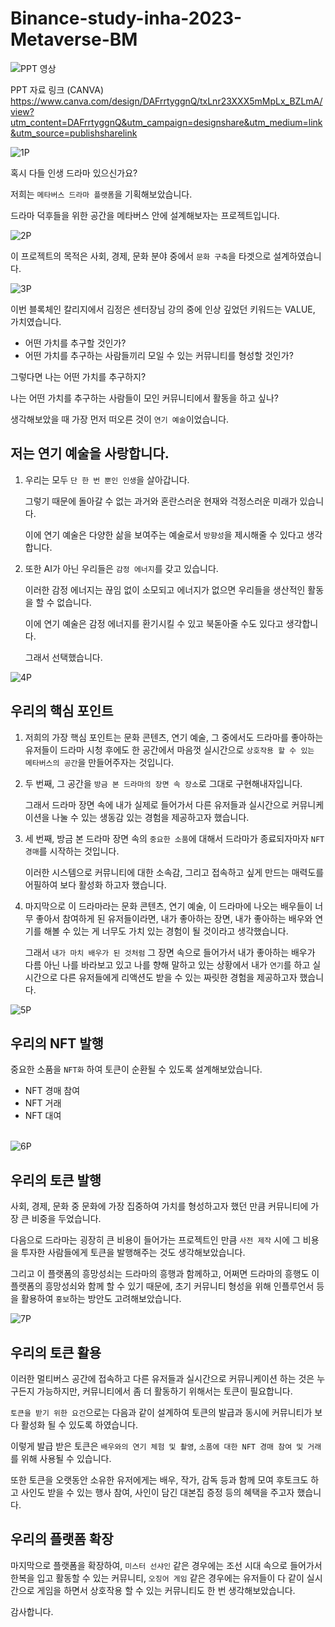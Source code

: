 # Binance-study-inha-2023-Metaverse-BM

![PPT 영상](./Binance-study-inha-Metaverse-BM.gif)

PPT 자료 링크 (CANVA)
https://www.canva.com/design/DAFrrtyggnQ/txLnr23XXX5mMpLx_BZLmA/view?utm_content=DAFrrtyggnQ&utm_campaign=designshare&utm_medium=link&utm_source=publishsharelink

![1P](./Binance-study-inha-Metaverse-BM/1.jpg)

혹시 다들 인생 드라마 있으신가요?

저희는 `메타버스 드라마 플랫폼`을 기획해보았습니다.

드라마 덕후들을 위한 공간을 메타버스 안에 설계해보자는 프로젝트입니다.

![2P](/Binance-study-inha-Metaverse-BM/2.jpg)

이 프로젝트의 목적은 사회, 경제, 문화 분야 중에서 `문화 구축`을 타겟으로 설계하였습니다.

![3P](./Binance-study-inha-Metaverse-BM/3.jpg)

이번 블록체인 칼리지에서 김정은 센터장님 강의 중에 인상 깊었던 키워드는 VALUE, 가치였습니다.

- 어떤 가치를 추구할 것인가?
- 어떤 가치를 추구하는 사람들끼리 모일 수 있는 커뮤니티를 형성할 것인가?

그렇다면 나는 어떤 가치를 추구하지?

나는 어떤 가치를 추구하는 사람들이 모인 커뮤니티에서 활동을 하고 싶나?

생각해보았을 때 가장 먼저 떠오른 것이 `연기 예술`이었습니다.

## 저는 연기 예술을 사랑합니다.

1. 우리는 모두 `단 한 번 뿐인 인생`을 살아갑니다.

    그렇기 때문에 돌아갈 수 없는 과거와 혼란스러운 현재와 걱정스러운 미래가 있습니다.

    이에 연기 예술은 다양한 삶을 보여주는 예술로서 `방향성`을 제시해줄 수 있다고 생각합니다.

2. 또한 AI가 아닌 우리들은 `감정 에너지`를 갖고 있습니다.

    이러한 감정 에너지는 끊임 없이 소모되고 에너지가 없으면 우리들을 생산적인 활동을 할 수 없습니다.

    이에 연기 예술은 감정 에너지를 환기시킬 수 있고 북돋아줄 수도 있다고 생각합니다.

    그래서 선택했습니다.

![4P](./Binance-study-inha-Metaverse-BM/4.jpg)

## 우리의 핵심 포인트

1. 저희의 가장 핵심 포인트는 문화 콘텐츠, 연기 예술, 그 중에서도 드라마를 좋아하는 유저들이 드라마 시청 후에도 한 공간에서 마음껏 실시간으로 `상호작용 할 수 있는 메타버스의 공간`을 만들어주자는 것입니다.

2. 두 번째, 그 공간을 `방금 본 드라마의 장면 속 장소`로 그대로 구현해내자입니다.

    그래서 드라마 장면 속에 내가 실제로 들어가서 다른 유저들과 실시간으로 커뮤니케이션을 나눌 수 있는 생동감 있는 경험을 제공하고자 했습니다.

3. 세 번째, 방금 본 드라마 장면 속의 `중요한 소품`에 대해서 드라마가 종료되자마자 `NFT 경매`를 시작하는 것입니다.

    이러한 시스템으로 커뮤니티에 대한 소속감, 그리고 접속하고 싶게 만드는 매력도를 어필하여 보다 활성화 하고자 했습니다.

4. 마지막으로 이 드라마라는 문화 콘텐츠, 연기 예술, 이 드라마에 나오는 배우들이 너무 좋아서 참여하게 된 유저들이라면, 내가 좋아하는 장면, 내가 좋아하는 배우와 연기를 해볼 수 있는 게 너무도 가치 있는 경험이 될 것이라고 생각했습니다.

    그래서 `내가 마치 배우가 된 것처럼` 그 장면 속으로 들어가서 내가 좋아하는 배우가 다름 아닌 나를 바라보고 있고 나를 향해 말하고 있는 상황에서 내가 `연기`를 하고 실시간으로 다른 유저들에게 리액션도 받을 수 있는 짜릿한 경험을 제공하고자 했습니다.

![5P](./Binance-study-inha-Metaverse-BM/5.jpg)

## 우리의 NFT 발행

중요한 소품을 `NFT화` 하여 토큰이 순환될 수 있도록 설계해보았습니다.

- NFT 경매 참여
- NFT 거래
- NFT 대여
<br></br>

![6P](/Binance-study-inha-Metaverse-BM/6.jpg)

## 우리의 토큰 발행

사회, 경제, 문화 중 문화에 가장 집중하여 가치를 형성하고자 했던 만큼 커뮤니티에 가장 큰 비중을 두었습니다.

다음으로 드라마는 굉장히 큰 비용이 들어가는 프로젝트인 만큼 `사전 제작` 시에 그 비용을 투자한 사람들에게 토큰을 발행해주는 것도 생각해보았습니다.

그리고 이 플랫폼의 흥망성쇠는 드라마의 흥행과 함께하고, 어쩌면 드라마의 흥행도 이 플랫폼의 흥망성쇠와 함께 할 수 있기 때문에, 초기 커뮤니티 형성을 위해 인플루언서 등을 활용하여 `홍보`하는 방안도 고려해보았습니다.

![7P](/Binance-study-inha-Metaverse-BM/7.jpg)

## 우리의 토큰 활용

이러한 멀티버스 공간에 접속하고 다른 유저들과 실시간으로 커뮤니케이션 하는 것은 누구든지 가능하지만, 커뮤니티에서 좀 더 활동하기 위해서는 토큰이 필요합니다.

`토큰을 받기 위한 요건`으로는 다음과 같이 설계하여 토큰의 발급과 동시에 커뮤니티가 보다 활성화 될 수 있도록 하였습니다.

이렇게 발급 받은 토큰은 `배우와의 연기 체험 및 촬영`, `소품에 대한 NFT 경매 참여 및 거래`를 위해 사용될 수 있습니다.

또한 토큰을 오랫동안 소유한 유저에게는 배우, 작가, 감독 등과 함께 모여 후토크도 하고 사인도 받을 수 있는 행사 참여, 사인이 담긴 대본집 증정 등의 혜택을 주고자 했습니다.

## 우리의 플랫폼 확장

마지막으로 플랫폼을 확장하여, `미스터 선샤인` 같은 경우에는 조선 시대 속으로 들어가서 한복을 입고 활동할 수 있는 커뮤니티, `오징어 게임` 같은 경우에는 유저들이 다 같이 실시간으로 게임을 하면서 상호작용 할 수 있는 커뮤니티도 한 번 생각해보았습니다.

감사합니다.